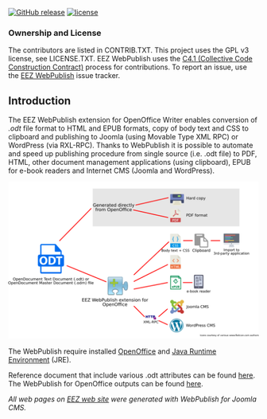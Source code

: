 [![GitHub release](https://img.shields.io/github/release/eez-open/WebPublish.svg)](https://github.com/eez-open/WebPublish/releases)
[![license](https://img.shields.io/github/license/eez-open/WebPublish.svg)](https://github.com/eez-open/WebPublish/blob/master/LICENSE.TXT)

### Ownership and License

The contributors are listed in CONTRIB.TXT. This project uses the GPL v3 license, see LICENSE.TXT.
EEZ WebPublish uses the [C4.1 (Collective Code Construction Contract)](http://rfc.zeromq.org/spec:22) process for contributions.
To report an issue, use the [EEZ WebPublish](https://github.com/eez-open/WebPublish/issues) issue tracker.


## Introduction

The EEZ WebPublish extension for OpenOffice Writer enables conversion of _.odt_ file format to HTML and EPUB formats, copy of body text and CSS to clipboard and publishing to Joomla (using Movable Type XML RPC) or WordPress (via RXL-RPC).
Thanks to WebPublish it is possible to automate and speed up publishing procedure from single source (i.e. .odt file) to PDF, HTML, other document management applications (using clipboard), EPUB for e-book readers and Internet CMS (Joomla and WordPress).
 
![WebPublish overview](doc/images/webpublish_overview.png)
 

The WebPublish require installed [OpenOffice](https://www.openoffice.org/download/) and [Java Runtime Environment](http://www.oracle.com/technetwork/java/javase/overview/index.html) (JRE).

Reference document that include various .odt attributes can be found [here](https://github.com/eez-open/WebPublish/blob/master/doc/EEZ%20WebPublish%20test%20document.odt). The WebPublish for OpenOffice outputs can be found [here](https://github.com/eez-open/WebPublish/tree/master/OpenOffice/test%20outputs).

_All web pages on [EEZ web site](https://www.envox.hr/eez/) were generated with WebPublish for Joomla CMS._

